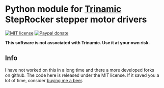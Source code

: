 # Python module for [Trinamic](https://www.trinamic.com) StepRocker stepper motor drivers

[![MIT license](http://img.shields.io/badge/license-MIT-yellowgreen.svg?style=flat-square)](http://opensource.org/licenses/MIT)
[![Paypal donate](http://img.shields.io/badge/paypal-donate-blue.svg?style=flat-square)](https://paypal.me/apoehlmann)

**This software is not associated with Trinamic. Use it at your own risk.**

## Info

I have not worked on this in a long time and there a more developed forks on github. The code here is released under the MIT license.
If it saved you a lot of time, consider [buying me a beer](https://paypal.me/apoehlmann).
